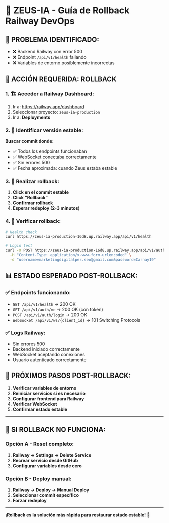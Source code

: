# 🚀 ZEUS-IA - Guía de Rollback Railway DevOps

## 🎯 **PROBLEMA IDENTIFICADO:**
- ❌ Backend Railway con error 500
- ❌ Endpoint `/api/v1/health` fallando
- ❌ Variables de entorno posiblemente incorrectas

## 🔄 **ACCIÓN REQUERIDA: ROLLBACK**

### **1. 🏗️ Acceder a Railway Dashboard:**
1. Ir a: https://railway.app/dashboard
2. Seleccionar proyecto: `zeus-ia-production`
3. Ir a: **Deployments**

### **2. 📅 Identificar versión estable:**
**Buscar commit donde:**
- ✅ Todos los endpoints funcionaban
- ✅ WebSocket conectaba correctamente
- ✅ Sin errores 500
- ✅ Fecha aproximada: cuando Zeus estaba estable

### **3. 🔄 Realizar rollback:**
1. **Click en el commit estable**
2. **Click "Rollback"**
3. **Confirmar rollback**
4. **Esperar redeploy (2-3 minutos)**

### **4. 🧪 Verificar rollback:**
```bash
# Health check
curl https://zeus-ia-production-16d8.up.railway.app/api/v1/health

# Login test
curl -X POST https://zeus-ia-production-16d8.up.railway.app/api/v1/auth/login \
  -H "Content-Type: application/x-www-form-urlencoded" \
  -d "username=marketingdigitalper.seo@gmail.com&password=Carnay19"
```

## 📊 **ESTADO ESPERADO POST-ROLLBACK:**

### ✅ **Endpoints funcionando:**
- `GET /api/v1/health` → 200 OK
- `GET /api/v1/auth/me` → 200 OK (con token)
- `POST /api/v1/auth/login` → 200 OK
- `WebSocket /api/v1/ws/{client_id}` → 101 Switching Protocols

### ✅ **Logs Railway:**
- Sin errores 500
- Backend iniciado correctamente
- WebSocket aceptando conexiones
- Usuario autenticado correctamente

## 🎯 **PRÓXIMOS PASOS POST-ROLLBACK:**

1. **Verificar variables de entorno**
2. **Reiniciar servicios si es necesario**
3. **Configurar frontend para Railway**
4. **Verificar WebSocket**
5. **Confirmar estado estable**

---

## 🚨 **SI ROLLBACK NO FUNCIONA:**

### **Opción A - Reset completo:**
1. **Railway → Settings → Delete Service**
2. **Recrear servicio desde GitHub**
3. **Configurar variables desde cero**

### **Opción B - Deploy manual:**
1. **Railway → Deploy → Manual Deploy**
2. **Seleccionar commit específico**
3. **Forzar redeploy**

---

**¡Rollback es la solución más rápida para restaurar estado estable!** 🚀

